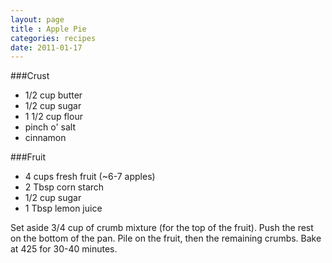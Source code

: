 ```yaml
---
layout: page
title : Apple Pie
categories: recipes
date: 2011-01-17
---
```

###Crust
* 1/2 cup butter
* 1/2 cup sugar
* 1 1/2 cup flour
* pinch o' salt
* cinnamon

###Fruit
* 4 cups fresh fruit (~6-7 apples)
* 2 Tbsp corn starch
* 1/2 cup sugar
* 1 Tbsp lemon juice

Set aside 3/4 cup of crumb mixture (for the top of the fruit).  Push the rest on the bottom of the pan.  Pile on the fruit, then the remaining crumbs.  Bake at 425 for 30-40 minutes.

